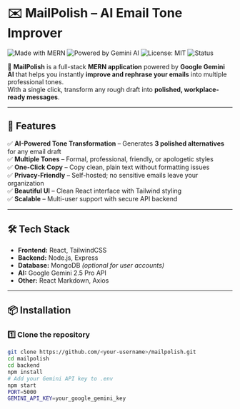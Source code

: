 # ✉️ MailPolish – AI Email Tone Improver  

![Made with MERN](https://img.shields.io/badge/Made%20with-MERN-green?style=for-the-badge&logo=mongodb)
![Powered by Gemini AI](https://img.shields.io/badge/Powered%20by-Gemini%20AI-blue?style=for-the-badge&logo=google)
![License: MIT](https://img.shields.io/badge/License-MIT-yellow.svg?style=for-the-badge)
![Status](https://img.shields.io/badge/Status-Active-success?style=for-the-badge)

🚀 **MailPolish** is a full-stack **MERN application** powered by **Google Gemini AI** that helps you instantly **improve and rephrase your emails** into multiple professional tones.  
With a single click, transform any rough draft into **polished, workplace-ready messages**.  

---

## 🌟 Features  

✅ **AI-Powered Tone Transformation** – Generates **3 polished alternatives** for any email draft  
✅ **Multiple Tones** – Formal, professional, friendly, or apologetic styles  
✅ **One-Click Copy** – Copy clean, plain text without formatting issues  
✅ **Privacy-Friendly** – Self-hosted; no sensitive emails leave your organization  
✅ **Beautiful UI** – Clean React interface with Tailwind styling  
✅ **Scalable** – Multi-user support with secure API backend  

---

## 🛠️ Tech Stack  

- **Frontend:** React, TailwindCSS  
- **Backend:** Node.js, Express  
- **Database:** MongoDB *(optional for user accounts)*  
- **AI:** Google Gemini 2.5 Pro API  
- **Other:** React Markdown, Axios  

---

## 📦 Installation  

### 1️⃣ Clone the repository  
```bash
git clone https://github.com/<your-username>/mailpolish.git
cd mailpolish
cd backend
npm install
# Add your Gemini API key to .env
npm start
PORT=5000
GEMINI_API_KEY=your_google_gemini_key
